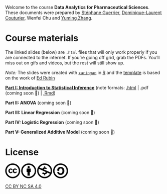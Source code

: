 
Welcome to the course **Data Analytics for Pharmaceutical Sciences**.
These documents were prepared by [Stéphane
Guerrier](https://stephaneguerrier.com/), [Dominique-Laurent
Couturier](https://github.com/dlc48), Wenfei Chu and [Yuming
Zhang](https://github.com/Yuming-Zhang).

# Course materials

The linked slides (below) are `.html` files that will only work properly
if you are connected to the internet. If you’re going off grid, grab the
PDFs. You’ll miss out on gifs and videos, but the rest will still show
up.

*Note:* The slides were created with
[`xaringan`](https://github.com/yihui/xaringan/wiki) in
[R](cran.r-project.org) and the
[template](https://github.com/edrubin/EC607S20) is based on the work of
[Ed Rubin](https://edrub.in)

**[Part I: Introduction to Statistical
Inference](https://raw.githack.com/stephaneguerrier/data_analytics/master/Lecture1.html)**
(note formats:
[.html](https://raw.githack.com/stephaneguerrier/data_analytics/master/Lecture1.html)
| .pdf (coming soon 🚧) |
[.Rmd](https://raw.githack.com/stephaneguerrier/data_analytics/master/Lecture1.Rmd))

**Part II: ANOVA** (coming soon 🚧)

**Part III: Linear Regression** (coming soon 🚧)

**Part IV: Logistic Regression** (coming soon 🚧)

**Part V: Generalized Additive Model** (coming soon 🚧)

# License

<img src="pics/liscence.png" alt="drawing" width="200"/>

[CC BY NC SA 4.0](https://creativecommons.org/licenses/by-nc-sa/4.0/)

